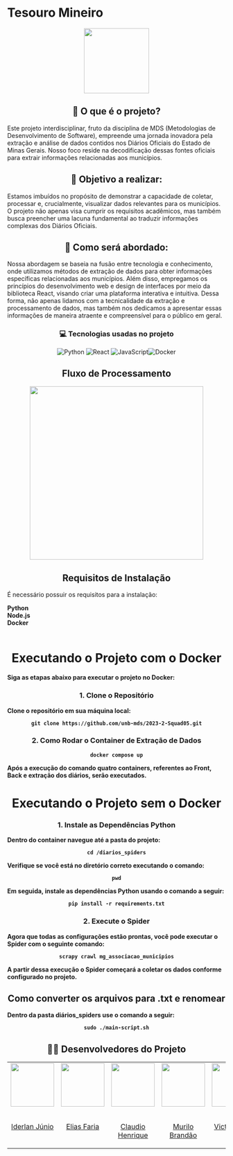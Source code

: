  
# Tesouro Mineiro

 <div align="center">
   <img src="https://github.com/unb-mds/2023-2-TesouroMineiro/assets/101422838/18e77c0e-2f6d-460c-8008-022674a15c44" width="150" height="150"
</div>
 
## 📖 O que é o projeto?

<p align="left">
Este projeto interdisciplinar, fruto da disciplina de MDS (Metodologias de Desenvolvimento de Software), empreende uma jornada inovadora pela extração e análise de dados contidos nos Diários Oficiais do Estado de Minas Gerais. Nosso foco reside na decodificação dessas fontes oficiais para extrair informações relacionadas aos municípios.
</p>

## 📖 Objetivo a realizar:

<p align="left">
Estamos imbuídos no propósito de demonstrar a capacidade de coletar, processar e, crucialmente, visualizar dados relevantes para os municípios. O projeto não apenas visa cumprir os requisitos acadêmicos, mas também busca preencher uma lacuna fundamental ao traduzir informações complexas dos Diários Oficiais.
</p>

## 📖 Como será abordado:

<p align="left">
Nossa abordagem se baseia na fusão entre tecnologia e conhecimento, onde utilizamos métodos de extração de dados para obter informações específicas relacionadas aos municípios. Além disso, empregamos os princípios do desenvolvimento web e design de interfaces por meio da biblioteca React, visando criar uma plataforma interativa e intuitiva. Dessa forma, não apenas lidamos com a tecnicalidade da extração e processamento de dados, mas também nos dedicamos a apresentar essas informações de maneira atraente e compreensível para o público em geral.
</p>

### 💻 Tecnologias usadas no projeto 
 ![Python](https://img.shields.io/badge/python-3670A0?style=for-the-badge&logo=python&logoColor=ffdd54) ![React](https://img.shields.io/badge/React-20232A?style=for-the-badge&logo=react&logoColor=61DAFB) ![JavaScript](https://img.shields.io/badge/javascript-%23323330.svg?style=for-the-badge&logo=javascript&logoColor=%23F7DF1E)![Docker](https://img.shields.io/badge/docker-%230db7ed.svg?style=for-the-badge&logo=docker&logoColor=white)

## Fluxo de Processamento

<img src="https://github.com/unb-mds/2023-2-TesouroMineiro/assets/101422838/0d5eb9ca-868a-4d6c-aacb-2b4c4b1a3dfd" width="400" height="400"/>

## Requisitos de Instalação

<p align="left">
É necessário possuir os requisitos para a instalação:
</p>

<p align="left">
<strong>
Python<br>
Node.js<br>
Docker<br>
<strong/><br>
 </p>

# Executando o Projeto com o Docker
<p align="left">
Siga as etapas abaixo para executar o projeto no Docker:
</p>

### 1. Clone o Repositório
<p align="left">
Clone o repositório em sua máquina local:
</p>

```
git clone https://github.com/unb-mds/2023-2-Squad05.git
```
### 2. Como Rodar o Container de Extração de Dados

```
docker compose up
```
<p align="left">
Após a execução do comando quatro containers, referentes ao Front, Back e extração dos diários, serão executados.
</p>

# Executando o Projeto sem o Docker

### 1. Instale as Dependências Python
<p align="left">
Dentro do container navegue até a pasta do projeto:
</p>

```
cd /diarios_spiders
```
<p align="left">
Verifique se você está no diretório correto executando o comando:
</p>

```
pwd
```
<p align="left">
Em seguida, instale as dependências Python usando o comando a seguir:
</p>

```
pip install -r requirements.txt
```
### 2. Execute o Spider
<p align="left">
Agora que todas as configurações estão prontas, você pode executar o Spider com o seguinte comando:
</p>

```
scrapy crawl mg_associacao_municipios
```
<p align="left">
A partir dessa execução o Spider começará a coletar os dados conforme configurado no projeto.
</p>

## Como converter os arquivos para .txt e renomear
<p align="left">
Dentro da pasta diários_spiders use o comando a seguir:
</p>

```
sudo ./main-script.sh
```


## 👨‍💻 Desenvolvedores do Projeto

 <table>
  <tr>
    <td valign="top">
      <a href="https://github.com/IderlanJ" >
        <img align="center" height="100" src="https://avatars.githubusercontent.com/u/101422838?v=4" />
        <br></br>
        <p align="center">Iderlan Júnio</p>
      </a>
    </td>

  <td valign="top">
    <a href="https://github.com/EliasOliver21" >
      <img align="center" height="100" src="https://avatars.githubusercontent.com/u/101871853?v=4" />
      <br></br>
      <p align="center">Elias Faria</p>
    </a>
  </td>

  <td valign="top">
    <a href="https://github.com/claudiohsc" >
      <img align="center" height="100" src="https://avatars.githubusercontent.com/u/79493200?v=4" />
      <br></br>
      <p align="center">Claudio Henrique</p>
    </a>
  </td>

  <td valign="top">
    <a href="https://github.com/MuriloBDSR" >
      <img align="center" height="100" src="https://avatars.githubusercontent.com/u/119528344?v=4" />
      <br></br>
      <p align="center">Murilo Brandão</p>
    </a>
  </td>

  <td valign="top">
    <a href="https://github.com/VictorGCOSTA" >
      <img align="center" height="100" src="https://avatars.githubusercontent.com/u/100495785?v=4" />
      <br></br>
      <p align="center">Victor Hugo</p>
    </a>
  </td>
  
  <td valign="top">
    <a href="https://github.com/Pedrin0030" >
      <img align="center" height="100" src="https://avatars.githubusercontent.com/u/129682770?v=4" />
      <br></br>
      <p align="center">Pedro Paulo</p>
    </a>
  </td>
    
    
  </tr>
</table>
